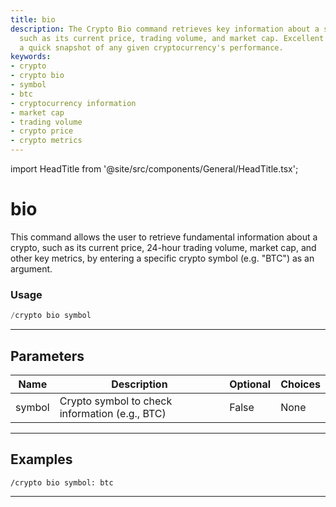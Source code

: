 ```yaml
---
title: bio
description: The Crypto Bio command retrieves key information about a specific cryptocurrency,
  such as its current price, trading volume, and market cap. Excellent for getting
  a quick snapshot of any given cryptocurrency's performance.
keywords:
- crypto
- crypto bio
- symbol
- btc
- cryptocurrency information
- market cap
- trading volume
- crypto price
- crypto metrics
---
```


import HeadTitle from '@site/src/components/General/HeadTitle.tsx';

<HeadTitle title="bio - Crypto - Discord - Reference | OpenBB Bot Docs" />

# bio

This command allows the user to retrieve fundamental information about a crypto, such as its current price, 24-hour trading volume, market cap, and other key metrics, by entering a specific crypto symbol (e.g. "BTC") as an argument.

### Usage

```python wordwrap
/crypto bio symbol
```

---

## Parameters

| Name | Description | Optional | Choices |
| ---- | ----------- | -------- | ------- |
| symbol | Crypto symbol to check information (e.g., BTC) | False | None |


---

## Examples

```
/crypto bio symbol: btc
```

---
